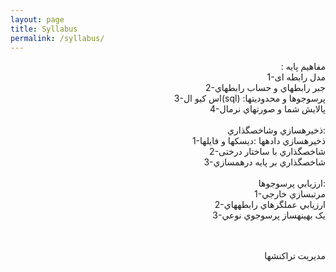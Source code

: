 ```yaml
---
layout: page
title: Syllabus
permalink: /syllabus/
---
```


<div style="text-align: right"> : مفاهیم پایه
<br>
1-مدل رابطه ای
<br>
2-جبر رابطهاي و حساب رابطهاي
<br>
3-اس کیو ال(sql) :پرسوجوها و محدوديتها
<br>
4-پالايش شما و صورتهاي نرمال
<br>
<br>
ذخيرهسازي وشاخصگذاري:
<br>
1-ذخيرهسازي دادهها :ديسکها و فايلها
<br>
2-شاخصگذاري با ساختار درختی
<br>
3-شاخصگذاري بر پايه درهمسازي
<br>
<br>
ارزيابي پرسوجوها:
<br>
1-مرتبسازي خارجي
<br>
2-ارزيابي عملگرهاي رابطههاي
<br>
3-يک بهينهساز پرسوجوي نوعي<br>
<br>
<br>

مديريت تراکنشها</div>
